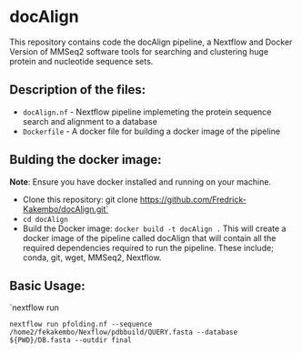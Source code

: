 # docAlign
This repository contains code the docAlign pipeline, a Nextflow and Docker Version of MMSeq2 software tools for searching  and clustering huge protein and nucleotide sequence sets. 

## Description of the files:
- `docAlign.nf` - Nextflow pipeline implemeting the protein sequence search and alignment to a database
- `Dockerfile` - A docker file for building a docker image of the pipeline

## Bulding the docker image:
**Note**: Ensure you have docker installed and running on your machine. 
- Clone this repository: git clone https://github.com/Fredrick-Kakembo/docAlign.git`
- `cd docAlign`
- Build the Docker image: `docker build -t docAlign .`
This will create a docker image of the pipeline called docAlign that will contain all the required dependencies required to run the pipeline. These include; conda, git, wget, MMSeq2, Nextflow. 

## Basic Usage:
`nextflow run


`nextflow run pfolding.nf --sequence /home2/fekakembo/Nexflow/pdbbuild/QUERY.fasta --database ${PWD}/DB.fasta --outdir final`
